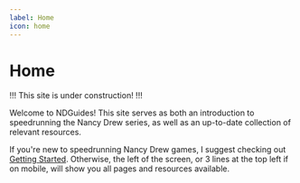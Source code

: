 ```yaml
---
label: Home
icon: home
---
```


# Home

!!!
This site is under construction!
!!!

Welcome to NDGuides! This site serves as both an introduction to speedrunning the Nancy Drew series, as well as an up-to-date collection of relevant resources.

If you're new to speedrunning Nancy Drew games, I suggest checking out [Getting Started](/basics/getting-started.md). Otherwise, the left of the screen, or 3 lines at the top left if on mobile, will show you all pages and resources available.
